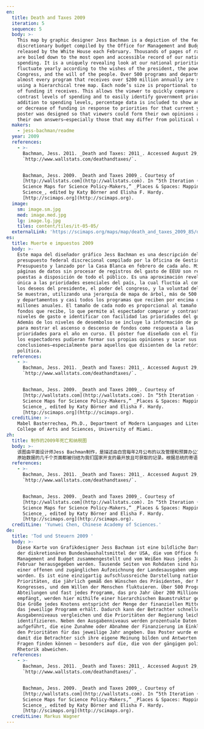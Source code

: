 ```yaml
---
en:
  title: Death and Taxes 2009
  iteration: 5
  sequence: 5
  body: >-
    This map by graphic designer Jess Bachman is a depiction of the federal
    discretionary budget compiled by the Office for Management and Budget and
    released by the White House each February. Thousands of pages of raw data
    are boiled down to the most open and accessible record of our nation’s
    spending. It is a uniquely revealing look at our national priorities that
    fluctuate yearly according to the wishes of the president, the power of
    Congress, and the will of the people. Over 500 programs and departments and
    almost every program that receives over $200 million annually are shown
    using a hierarchical tree map. Each node’s size is proportional to the size
    of funding it receives. This allows the viewer to quickly compare and
    contrast levels of spending and to easily identify government priorities. In
    addition to spending levels, percentage data is included to show an increase
    or decrease of funding in response to priorities for that current year. The
    poster was designed so that viewers could form their own opinions and derive
    their own answers—especially those that may differ from political rhetoric.
  makers:
    - jess-bachman/readme
  year: 2009
  references:
    - >-
      Bachman, Jess. 2011. _Death and Taxes: 2011_. Accessed August 29, 2011.
      `http://www.wallstats.com/deathandtaxes/`.


      Bachman, Jess. 2009. _Death and Taxes 2009_. Courtesy of
      [http://wallstats.com](http://wallstats.com). In “5th Iteration (2009):
      Science Maps for Science Policy-Makers,” _Places & Spaces: Mapping
      Science_, edited by Katy Börner and Elisha F. Hardy.
      [http://scimaps.org](http://scimaps.org).
  image:
    sm: image.sm.jpg
    med: image.med.jpg
    lg: image.lg.jpg
    tiles: content/tiles/it-05-05/
  externalLink: 'https://scimaps.org/maps/map/death_and_taxes_2009_85/detail'
es:
  title: Muerte e impuestos 2009
  body: >-
    Este mapa del diseñador gráfico Jess Bachman es una descripción del
    presupuesto federal discrecional compilado por la Oficina de Gestión y
    Presupuesto y lanzado por la Casa Blanca en febrero de cada año. Miles de
    páginas de datos sin procesar de registros del gasto de EEUU son resumidas y
    puestas a disposición de todo el público. Es una aproximación reveladora y
    única a las prioridades esenciales del país, la cual fluctúa al compás de
    los deseos del presidente, el poder del congreso, y la voluntad del pueblo.
    Se muestran, utilizando una jerarquía de mapa de árbol, más de 500 programas
    y departamentos y casi todos los programas que reciben por encima dá $200
    millones anuales. El tamaño de cada nodo es proporcional al tamaño de los
    fondos que recibe, lo que permite al espectador comparar y contrastar los
    niveles de gasto e identificar con facilidad las prioridades del gobierno.
    Además de los niveles de desembolso se incluye la información de porcentajes
    para mostrar el ascenso o descenso de fondos como respuesta a las
    prioridades para el año en curso. El póster fue diseñado con el fin de que
    los espectadores pudieran formar sus propias opiniones y sacar sus propias
    conclusiones—especialmente para aquellos que disienten de la retórica
    política.
  references:
    - >-
      Bachman, Jess. 2011. _Death and Taxes: 2011_. Accessed August 29, 2011.
      `http://www.wallstats.com/deathandtaxes/`.


      Bachman, Jess. 2009. _Death and Taxes 2009_. Courtesy of
      [http://wallstats.com](http://wallstats.com). In “5th Iteration (2009):
      Science Maps for Science Policy-Makers,” _Places & Spaces: Mapping
      Science_, edited by Katy Börner and Elisha F. Hardy.
      [http://scimaps.org](http://scimaps.org).
  creditLine: >-
    Mabel Basterrechea, Ph.D., Department of Modern Languages and Literatures,
    College of Arts and Sciences, University of Miami.
zh:
  title: 制作的2009年死亡和纳税图
  body: >-
    该图由平面设计师Jess Bachman制作，是描述由白宫每年2月公布的以及管理和预算办公室编辑的联邦弹性预算。
    原始数据的几千个页面都被归结为我们国家开支的最开放且可获取的记录。根据总统的寄语、国会的权利，以及人民的意愿，它独有地揭示了我们国家的重点，它们会随着时间发生波动。通过采用分层树图，该图展示了每年超过500个项目和部门，以及几乎每个项目收到的超过2亿美元的资金。每个节点的大小与它所接到的资助规模成比例。这使观察者很快地比较和对比不同层次的开支，并更容易识别出政府的重点。除了开支层次以外，还包括了显示本年度重点所获得的资助的增长或减少的百分率数据。所设计的海报让观察者能够形成他们自己的观点并得出他们自己的答案——特别是那些可能与政治言辞不同的观点。
  references:
    - >-
      Bachman, Jess. 2011. _Death and Taxes: 2011_. Accessed August 29, 2011.
      `http://www.wallstats.com/deathandtaxes/`.


      Bachman, Jess. 2009. _Death and Taxes 2009_. Courtesy of
      [http://wallstats.com](http://wallstats.com). In “5th Iteration (2009):
      Science Maps for Science Policy-Makers,” _Places & Spaces: Mapping
      Science_, edited by Katy Börner and Elisha F. Hardy.
      [http://scimaps.org](http://scimaps.org).
  creditLine: 'Yunwei Chen, Chinese Academy of Sciences.'
de:
  title: 'Tod und Steuern 2009 '
  body: >-
    Diese Karte von Grafikdesigner Jess Bachman ist eine bildliche Darstellung
    der diskretionären Bundeshaushaltsmittel der USA, die vom Office for
    Management and Budget zusammengestellt und vom Weißen Haus jedes Jahr im
    Februar herausgegeben werden. Tausende Seiten von Rohdaten sind hier zu
    einer offenen und zugänglichen Aufzeichnung der Landesausgaben umgewandelt
    worden. Es ist eine einzigartig aufschlussreiche Darstellung nationaler
    Prioritäten, die jährlich gemäß den Wünschen des Präsidenten, der Macht des
    Kongresses, und dem Willen der Menschen fluktuieren. Über 500 Programme und
    Abteilungen und fast jedes Programm, das pro Jahr über 200 Millionen $
    empfängt, werden hier mithilfe einer hierarchischen Baumstruktur gezeigt.
    Die Größe jedes Knotens entspricht der Menge der finanziellen Mittel, die
    das jeweilige Programm erhält. Dadurch kann der Betrachter schneller die
    Ausgabenniveaus vergleichen und die Prioritäten der Regierung leichter
    identifizieren. Neben den Ausgabenniveaus werden prozentuale Daten
    aufgeführt, die eine Zunahme oder Abnahme der Finanzierung im Einklang mit
    den Prioritäten für das jeweilige Jahr angeben. Das Poster wurde entworfen,
    damit die Betrachter sich ihre eigene Meinung bilden und Antworten auf ihre
    Fragen finden können — besonders auf die, die von der gängigen politischen
    Rhetorik abweichen.
  references:
    - >-
      Bachman, Jess. 2011. _Death and Taxes: 2011_. Accessed August 29, 2011.
      `http://www.wallstats.com/deathandtaxes/`.


      Bachman, Jess. 2009. _Death and Taxes 2009_. Courtesy of
      [http://wallstats.com](http://wallstats.com). In “5th Iteration (2009):
      Science Maps for Science Policy-Makers,” _Places & Spaces: Mapping
      Science_, edited by Katy Börner and Elisha F. Hardy.
      [http://scimaps.org](http://scimaps.org).
  creditLine: Markus Wagner
---
```

